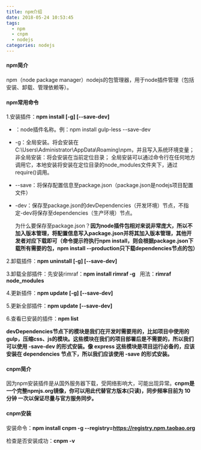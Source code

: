 ```yaml
---
title: npm介绍
date: 2018-05-24 10:53:45
tags:
  - npm
  - cnpm
  - nodejs
categories: nodejs
---
```


#### npm简介
npm（node package manager）nodejs的包管理器，用于node插件管理（包括安装、卸载、管理依赖等）。

#### npm常用命令
1.安装插件：**npm install <name> [-g] [--save-dev]**
+ <name>：node插件名称。例：npm install gulp-less --save-dev
+ -g：全局安装。将会安装在C:\Users\Administrator\AppData\Roaming\npm，并且写入系统环境变量；  非全局安装：将会安装在当前定位目录；  全局安装可以通过命令行在任何地方调用它，本地安装将安装在定位目录的node_modules文件夹下，通过require()调用。
+ --save：将保存配置信息至package.json（package.json是nodejs项目配置文件）
+ -dev：保存至package.json的devDependencies（开发环境）节点，不指定-dev将保存至dependencies（生产环境）节点。

  为什么要保存至package.json？**因为node插件包相对来说非常庞大，所以不加入版本管理，将配置信息写入package.json并将其加入版本管理，其他开发者对应下载即可（命令提示符执行npm install，则会根据package.json下载所有需要的包，npm install --production只下载dependencies节点的包）**

2.卸载插件：**npm uninstall <name> [-g] [--save-dev]**

3.卸载全部插件：先安装rimraf：**npm install rimraf -g** &nbsp;&nbsp;用法：**rimraf node_modules**

4.更新插件：**npm update <name> [-g] [--save-dev]**

5.更新全部插件：**npm update [--save-dev]**

6.查看已安装的插件：**npm list**

**devDependencies节点下的模块是我们在开发时需要用的，比如项目中使用的gulp，压缩css、js的模块。这些模块在我们的项目部署后是不需要的，所以我们可以使用 -save-dev 的形式安装。像 express 这些模块是项目运行必备的，应该安装在 dependencies 节点下，所以我们应该使用 -save 的形式安装。**


#### cnpm简介
因为npm安装插件是从国外服务器下载，受网络影响大，可能出现异常。**cnpm是一个完整npmjs.org镜像，你可以用此代替官方版本(只读)，同步频率目前为 10分钟 一次以保证尽量与官方服务同步。**
#### cnpm安装
安装命令：**npm install cnpm -g --registry=https://registry.npm.taobao.org**

检查是否安装成功：**cnpm -v**

